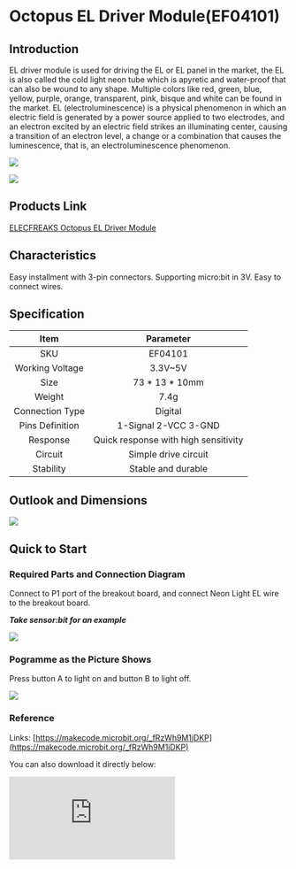 ﻿# Octopus EL Driver Module(EF04101)

## Introduction

EL driver module is used for driving the EL or EL panel in the market, the EL is also called the cold light neon tube which is apyretic and water-proof that can also be wound to any shape.  Multiple colors like red, green, blue, yellow, purple, orange, transparent, pink, bisque and white can be found in the market.
EL (electroluminescence) is a physical phenomenon in which an electric field is generated by a power source applied to two electrodes, and an electron excited by an electric field strikes an illuminating center, causing a transition of an electron level, a change or a combination that causes the luminescence, that is, an electroluminescence phenomenon.

![](https://wiki-media-ef.oss-cn-hongkong.aliyuncs.com//images/04101_01.jpg)

![](https://wiki-media-ef.oss-cn-hongkong.aliyuncs.com//images/04101_06.jpg)

## Products Link

[ELECFREAKS Octopus EL Driver Module](https://shop.elecfreaks.com/products/elecfreaks-octopus-el-driver-module?_pos=1&_sid=ad14b8f54&_ss=r)

## Characteristics

 Easy installment with 3-pin connectors.
 Supporting micro:bit in 3V.
 Easy to connect wires.

## Specification


Item | Parameter
:-: | :-:
SKU|EF04101
Working Voltage|3.3V~5V
      Size       |73 * 13 * 10mm
     Weight      |7.4g
Connection Type|Digital
Pins Definition|1-Signal 2-VCC 3-GND
Response|Quick response with high sensitivity
Circuit|Simple drive circuit
Stability|Stable and durable

## Outlook and Dimensions


![](https://wiki-media-ef.oss-cn-hongkong.aliyuncs.com//images/04101_02.png)

## Quick to Start

### Required Parts and Connection Diagram

 Connect to P1 port of the breakout board, and connect Neon Light EL wire to the breakout board.

***Take sensor:bit for an example***

![](https://wiki-media-ef.oss-cn-hongkong.aliyuncs.com//images/04101_03.png)

### Pogramme as the Picture Shows

Press button A to light on and button B to light off.

![](https://wiki-media-ef.oss-cn-hongkong.aliyuncs.com//images/04101_04.png)

### Reference

Links: [https://makecode.microbit.org/_fRzWh9M1jDKP](https://makecode.microbit.org/_fRzWh9M1jDKP)

You can also download it directly below:


<div
    style={{
        position: 'relative',
        paddingBottom: '60%',
        overflow: 'hidden',
    }}
>
    <iframe
        src="https://makecode.microbit.org/_fRzWh9M1jDKP"
        frameborder="0"
        sandbox="allow-popups allow-forms allow-scripts allow-same-origin"
        style={{
            position: 'absolute',
            width: '100%',
            height: '100%',
        }}
    />
</div>

### Result

Press button A to light on and button B to light off the EL.

![](https://wiki-media-ef.oss-cn-hongkong.aliyuncs.com//images/04101_05.jpg)
